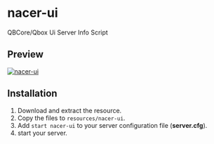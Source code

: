 # nacer-ui
QBCore/Qbox Ui Server Info Script

## Preview
[![nacer-ui](https://i.imgur.com/lPrtwIi.png)](https://github.com/Nacer4Dev/nacer-ui "Preview")

## Installation
1. Download and extract the resource.
2. Copy the files to `resources/nacer-ui`.
3. Add `start nacer-ui` to your server configuration file (**server.cfg**).
4. start your server.
